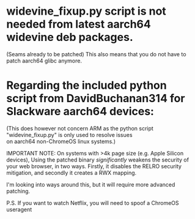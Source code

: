 # widevine_fixup.py script is not needed from latest aarch64 widevine deb packages.
(Seams already to be patched)
This also means that you do not have to patch aarch64 glibc anymore.

# Regarding the included python script from DavidBuchanan314 for Slackware aarch64 devices:
(This does however not concern ARM as the python script "widevine_fixup.py" is only used to resolve issues  
on aarch64 non-ChromeOS linux systems.)

IMPORTANT NOTE: On systems with >4k page size (e.g. Apple Silicon devices),
Using the patched binary *significantly* weakens the security of your web browser,
in two ways. Firstly, it disables the RELRO security mitigation, and secondly it
creates a RWX mapping.

I'm looking into ways around this, but it will require more advanced patching.

P.S. If you want to watch Netflix, you will need to spoof a ChromeOS useragent
